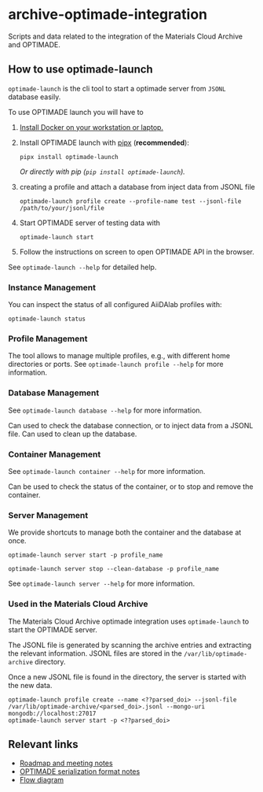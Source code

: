 # archive-optimade-integration

Scripts and data related to the integration of the Materials Cloud Archive and OPTIMADE.

## How to use optimade-launch

`optimade-launch` is the cli tool to start a optimade server from `JSONL` database easily.

To use OPTIMADE launch you will have to

1. [Install Docker on your workstation or laptop.](https://docs.docker.com/get-docker/)
2. Install OPTIMADE launch with [pipx](https://pypa.github.io/pipx/installation/) (**recommended**):

   ```console
   pipx install optimade-launch
   ```

   _Or directly with pip (`pip install optimade-launch`)._

3. creating a profile and attach a database from inject data from JSONL file

   ```console
   optimade-launch profile create --profile-name test --jsonl-file /path/to/your/jsonl/file
   ```

4. Start OPTIMADE server of testing data with

    ```console
    optimade-launch start
    ```
5. Follow the instructions on screen to open OPTIMADE API in the browser.

See `optimade-launch --help` for detailed help.

### Instance Management

You can inspect the status of all configured AiiDAlab profiles with:

```console
optimade-launch status
```

### Profile Management

The tool allows to manage multiple profiles, e.g., with different home directories or ports.
See `optimade-launch profile --help` for more information.

### Database Management

See `optimade-launch database --help` for more information.

Can used to check the database connection, or to inject data from a JSONL file.
Can used to clean up the database.

### Container Management

See `optimade-launch container --help` for more information.

Can be used to check the status of the container, or to stop and remove the container.

### Server Management

We provide shortcuts to manage both the container and the database at once.

```console
optimade-launch server start -p profile_name
```

```console
optimade-launch server stop --clean-database -p profile_name
```

See `optimade-launch server --help` for more information.

### Used in the Materials Cloud Archive

The Materials Cloud Archive optimade integration uses `optimade-launch` to start the OPTIMADE server.

The JSONL file is generated by scanning the archive entries and extracting the relevant information. 
JSONL files are stored in the ``/var/lib/optimade-archive`` directory.

Once a new JSONL file is found in the directory, the server is started with the new data.

```console
optimade-launch profile create --name <??parsed_doi> --jsonl-file /var/lib/optimade-archive/<parsed_doi>.jsonl --mongo-uri mongodb://localhost:27017
optimade-launch server start -p <??parsed_doi>
```

## Relevant links

- [Roadmap and meeting notes](https://docs.google.com/document/d/1cIpwuX6Ty5d3ZHKYWktQaBBQcI9fYmgG_hsD1P1UpO4/edit)
- [OPTIMADE serialization format notes](https://docs.google.com/document/d/1vf8_qxSRP5lCSb0P3M9gTr6nqkERxgOoSDno6YLcCjo/edit)
- [Flow diagram](https://excalidraw.com/#json=MBNl66sARCQekVrKZXDg8,K35f5FwmiS46vlsYGMJdrw)
